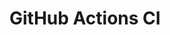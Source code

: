 # GitHub Actions CI





































































































































































































































































































































































































































































































































































































































































































































































































































































































































































































































































































































































































































































































































































